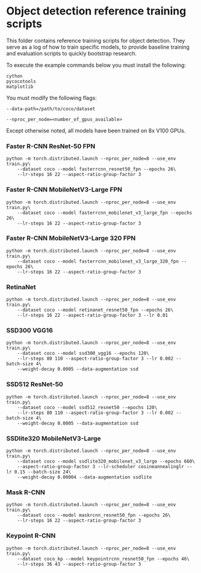 # Object detection reference training scripts

This folder contains reference training scripts for object detection.
They serve as a log of how to train specific models, to provide baseline
training and evaluation scripts to quickly bootstrap research.

To execute the example commands below you must install the following:

```
cython
pycocotools
matplotlib
```

You must modify the following flags:

`--data-path=/path/to/coco/dataset`

`--nproc_per_node=<number_of_gpus_available>`

Except otherwise noted, all models have been trained on 8x V100 GPUs. 

### Faster R-CNN ResNet-50 FPN
```
python -m torch.distributed.launch --nproc_per_node=8 --use_env train.py\
    --dataset coco --model fasterrcnn_resnet50_fpn --epochs 26\
    --lr-steps 16 22 --aspect-ratio-group-factor 3
```

### Faster R-CNN MobileNetV3-Large FPN
```
python -m torch.distributed.launch --nproc_per_node=8 --use_env train.py\
    --dataset coco --model fasterrcnn_mobilenet_v3_large_fpn --epochs 26\
    --lr-steps 16 22 --aspect-ratio-group-factor 3
```

### Faster R-CNN MobileNetV3-Large 320 FPN
```
python -m torch.distributed.launch --nproc_per_node=8 --use_env train.py\
    --dataset coco --model fasterrcnn_mobilenet_v3_large_320_fpn --epochs 26\
    --lr-steps 16 22 --aspect-ratio-group-factor 3
```

### RetinaNet
```
python -m torch.distributed.launch --nproc_per_node=8 --use_env train.py\
    --dataset coco --model retinanet_resnet50_fpn --epochs 26\
    --lr-steps 16 22 --aspect-ratio-group-factor 3 --lr 0.01
```

### SSD300 VGG16
```
python -m torch.distributed.launch --nproc_per_node=8 --use_env train.py\
    --dataset coco --model ssd300_vgg16 --epochs 120\
    --lr-steps 80 110 --aspect-ratio-group-factor 3 --lr 0.002 --batch-size 4\
    --weight-decay 0.0005 --data-augmentation ssd
```

### SSD512 ResNet-50
```
python -m torch.distributed.launch --nproc_per_node=8 --use_env train.py\
    --dataset coco --model ssd512_resnet50 --epochs 120\
    --lr-steps 80 110 --aspect-ratio-group-factor 3 --lr 0.002 --batch-size 4\
    --weight-decay 0.0005 --data-augmentation ssd
```

### SSDlite320 MobileNetV3-Large
```
python -m torch.distributed.launch --nproc_per_node=8 --use_env train.py\
    --dataset coco --model ssdlite320_mobilenet_v3_large --epochs 660\
    --aspect-ratio-group-factor 3 --lr-scheduler cosineannealinglr --lr 0.15 --batch-size 24\
    --weight-decay 0.00004 --data-augmentation ssdlite
```


### Mask R-CNN
```
python -m torch.distributed.launch --nproc_per_node=8 --use_env train.py\
    --dataset coco --model maskrcnn_resnet50_fpn --epochs 26\
    --lr-steps 16 22 --aspect-ratio-group-factor 3
```


### Keypoint R-CNN
```
python -m torch.distributed.launch --nproc_per_node=8 --use_env train.py\
    --dataset coco_kp --model keypointrcnn_resnet50_fpn --epochs 46\
    --lr-steps 36 43 --aspect-ratio-group-factor 3
```

